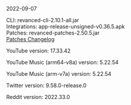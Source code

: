 2022-09-07
  
CLI: revanced-cli-2.10.1-all.jar  
Integrations: app-release-unsigned-v0.36.5.apk  
Patches: revanced-patches-2.50.5.jar  
[Patches Changelog](https://github.com/revanced/revanced-patches/releases/tag/v2.50.5)  

YouTube version: 17.33.42  

YouTube Music (arm64-v8a) version: 5.22.54  

YouTube Music (arm-v7a) version: 5.22.54  

Twitter version: 9.58.0-release.0  

Reddit version: 2022.33.0  
